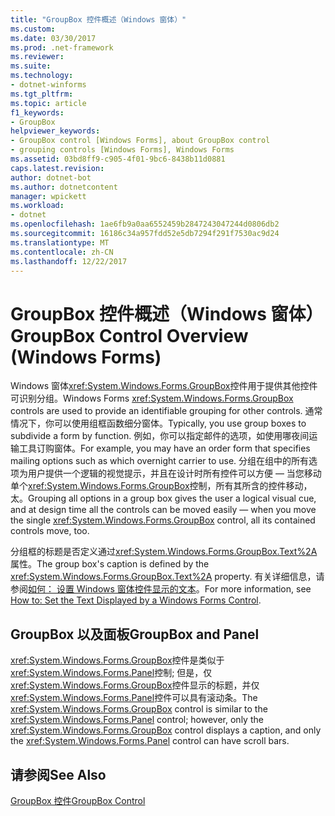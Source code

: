 ```yaml
---
title: "GroupBox 控件概述（Windows 窗体）"
ms.custom: 
ms.date: 03/30/2017
ms.prod: .net-framework
ms.reviewer: 
ms.suite: 
ms.technology:
- dotnet-winforms
ms.tgt_pltfrm: 
ms.topic: article
f1_keywords:
- GroupBox
helpviewer_keywords:
- GroupBox control [Windows Forms], about GroupBox control
- grouping controls [Windows Forms], Windows Forms
ms.assetid: 03bd8ff9-c905-4f01-9bc6-8438b11d0881
caps.latest.revision: 
author: dotnet-bot
ms.author: dotnetcontent
manager: wpickett
ms.workload:
- dotnet
ms.openlocfilehash: 1ae6fb9a0aa6552459b2847243047244d0806db2
ms.sourcegitcommit: 16186c34a957fdd52e5db7294f291f7530ac9d24
ms.translationtype: MT
ms.contentlocale: zh-CN
ms.lasthandoff: 12/22/2017
---
```

# <a name="groupbox-control-overview-windows-forms"></a><span data-ttu-id="20b0e-102">GroupBox 控件概述（Windows 窗体）</span><span class="sxs-lookup"><span data-stu-id="20b0e-102">GroupBox Control Overview (Windows Forms)</span></span>
<span data-ttu-id="20b0e-103">Windows 窗体<xref:System.Windows.Forms.GroupBox>控件用于提供其他控件可识别分组。</span><span class="sxs-lookup"><span data-stu-id="20b0e-103">Windows Forms <xref:System.Windows.Forms.GroupBox> controls are used to provide an identifiable grouping for other controls.</span></span> <span data-ttu-id="20b0e-104">通常情况下，你可以使用组框函数细分窗体。</span><span class="sxs-lookup"><span data-stu-id="20b0e-104">Typically, you use group boxes to subdivide a form by function.</span></span> <span data-ttu-id="20b0e-105">例如，你可以指定邮件的选项，如使用哪夜间运输工具订购窗体。</span><span class="sxs-lookup"><span data-stu-id="20b0e-105">For example, you may have an order form that specifies mailing options such as which overnight carrier to use.</span></span> <span data-ttu-id="20b0e-106">分组在组中的所有选项为用户提供一个逻辑的视觉提示，并且在设计时所有控件可以方便 — 当您移动单个<xref:System.Windows.Forms.GroupBox>控制，所有其所含的控件移动，太。</span><span class="sxs-lookup"><span data-stu-id="20b0e-106">Grouping all options in a group box gives the user a logical visual cue, and at design time all the controls can be moved easily — when you move the single <xref:System.Windows.Forms.GroupBox> control, all its contained controls move, too.</span></span>  
  
 <span data-ttu-id="20b0e-107">分组框的标题是否定义通过<xref:System.Windows.Forms.GroupBox.Text%2A>属性。</span><span class="sxs-lookup"><span data-stu-id="20b0e-107">The group box's caption is defined by the <xref:System.Windows.Forms.GroupBox.Text%2A> property.</span></span> <span data-ttu-id="20b0e-108">有关详细信息，请参阅[如何： 设置 Windows 窗体控件显示的文本](../../../../docs/framework/winforms/controls/how-to-set-the-text-displayed-by-a-windows-forms-control.md)。</span><span class="sxs-lookup"><span data-stu-id="20b0e-108">For more information, see [How to: Set the Text Displayed by a Windows Forms Control](../../../../docs/framework/winforms/controls/how-to-set-the-text-displayed-by-a-windows-forms-control.md).</span></span>  
  
## <a name="groupbox-and-panel"></a><span data-ttu-id="20b0e-109">GroupBox 以及面板</span><span class="sxs-lookup"><span data-stu-id="20b0e-109">GroupBox and Panel</span></span>  
 <span data-ttu-id="20b0e-110"><xref:System.Windows.Forms.GroupBox>控件是类似于<xref:System.Windows.Forms.Panel>控制; 但是，仅<xref:System.Windows.Forms.GroupBox>控件显示的标题，并仅<xref:System.Windows.Forms.Panel>控件可以具有滚动条。</span><span class="sxs-lookup"><span data-stu-id="20b0e-110">The <xref:System.Windows.Forms.GroupBox> control is similar to the <xref:System.Windows.Forms.Panel> control; however, only the <xref:System.Windows.Forms.GroupBox> control displays a caption, and only the <xref:System.Windows.Forms.Panel> control can have scroll bars.</span></span>  
  
## <a name="see-also"></a><span data-ttu-id="20b0e-111">请参阅</span><span class="sxs-lookup"><span data-stu-id="20b0e-111">See Also</span></span>  
 [<span data-ttu-id="20b0e-112">GroupBox 控件</span><span class="sxs-lookup"><span data-stu-id="20b0e-112">GroupBox Control</span></span>](../../../../docs/framework/winforms/controls/groupbox-control-windows-forms.md)
